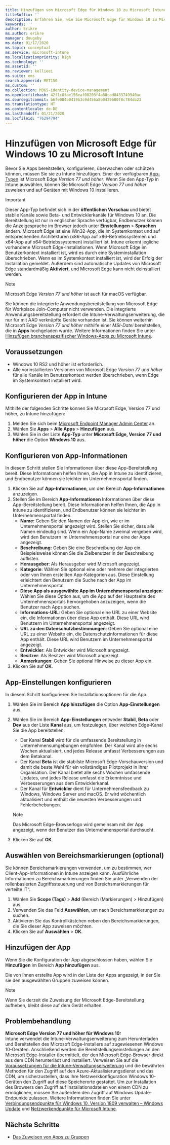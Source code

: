 ```yaml
---
title: Hinzufügen von Microsoft Edge für Windows 10 zu Microsoft Intune
titleSuffix: ''
description: Erfahren Sie, wie Sie Microsoft Edge für Windows 10 zu Microsoft Intune hinzufügen können.
keywords: ''
author: Erikre
ms.author: erikre
manager: dougeby
ms.date: 01/17/2020
ms.topic: conceptual
ms.service: microsoft-intune
ms.localizationpriority: high
ms.technology: ''
ms.assetid: ''
ms.reviewer: kellieei
ms.suite: ems
search.appverid: MET150
ms.custom: ''
ms.collection: M365-identity-device-management
ms.openlocfilehash: 42f1c8fae156eaf08203f4a88cad8433749940ac
ms.sourcegitcommit: b6fe084b0419b3c9d456a8b0439b00f8c784db23
ms.translationtype: HT
ms.contentlocale: de-DE
ms.lasthandoff: 01/21/2020
ms.locfileid: "76294794"
---
```

# <a name="add-microsoft-edge-for-windows-10-to-microsoft-intune"></a>Hinzufügen von Microsoft Edge für Windows 10 zu Microsoft Intune

Bevor Sie Apps bereitstellen, konfigurieren, überwachen oder schützen können, müssen Sie sie zu Intune hinzufügen. Einer der verfügbaren [App-Typen](~/apps/apps-add.md#app-types-in-microsoft-intune) ist Microsoft Edge *Version 77 und höher*. Wenn Sie den App-Typ in Intune auswählen, können Sie Microsoft Edge *Version 77 und höher* zuweisen und auf Geräten mit Windows 10 installieren.

> [!IMPORTANT]
> Dieser App-Typ befindet sich in der **öffentlichen Vorschau** und bietet stabile Kanäle sowie Beta- und Entwicklerkanäle für Windows 10 an. Die Bereitstellung ist nur in englischer Sprache verfügbar, Endbenutzer können die Anzeigesprache im Browser jedoch unter **Einstellungen** > **Sprachen** ändern. Microsoft Edge ist eine Win32-App, die im Systemkontext und auf entsprechenden Architekturen (x86-App auf x86-Betriebssystemen und x64-App auf x64-Betriebssystemen) installiert ist. Intune erkennt jegliche vorhandene Microsoft Edge-Installationen. Wenn Microsoft Edge im Benutzerkontext installiert ist, wird es durch eine Systeminstallation überschrieben. Wenn es im Systemkontext installiert ist, wird der Erfolg der Installation gemeldet. Außerdem sind automatische Updates von Microsoft Edge standardmäßig **Aktiviert**, und Microsoft Edge kann nicht deinstalliert werden.

> [!NOTE]
> Microsoft Edge *Version 77 und höher* ist auch für macOS verfügbar.
> 
> Sie können die integrierte Anwendungsbereitstellung von Microsoft Edge für Workplace Join-Computer nicht verwenden. Die integrierte Anwendungsbereitstellung erfordert die Intune-Verwaltungserweiterung, die nur für mit AAD verknüpfte Geräte vorhanden ist. Sie können weiterhin Microsoft Edge *Version 77 und höher* mithilfe einer *MSI-Datei* bereitstellen, die in **Apps** hochgeladen wurde. Weitere Informationen finden Sie unter [Hinzufügen branchenspezifischer Windows-Apps zu Microsoft Intune](~/apps/lob-apps-windows.md).

## <a name="prerequisites"></a>Voraussetzungen
- Windows 10 RS2 und höher ist erforderlich.
- Alle vorinstallierten Versionen von Microsoft Edge *Version 77 und höher* für alle Kanäle im Benutzerkontext werden überschrieben, wenn Edge im Systemkontext installiert wird.

## <a name="configure-the-app-in-intune"></a>Konfigurieren der App in Intune
Mithilfe der folgenden Schritte können Sie Microsoft Edge, Version 77 und höher, zu Intune hinzufügen:

1. Melden Sie sich beim [Microsoft Endpoint Manager Admin Center](https://go.microsoft.com/fwlink/?linkid=2109431) an.
2. Wählen Sie **Apps** > **Alle Apps** > **Hinzufügen** aus.
3. Wählen Sie in der Liste **App-Typ** unter **Microsoft Edge, Version 77 und höher** die Option **Windows 10** aus.

## <a name="configure-app-information"></a>Konfigurieren von App-Informationen
In diesem Schritt stellen Sie Informationen über diese App-Bereitstellung bereit. Diese Informationen helfen Ihnen, die App in Intune zu identifizieren, und Endbenutzer können sie leichter im Unternehmensportal finden.

1. Klicken Sie auf **App-Informationen**, um den Bereich **App-Informationen** anzuzeigen.
2. Stellen Sie im Bereich **App-Informationen** Informationen über diese App-Bereitstellung bereit. Diese Informationen helfen Ihnen, die App in Intune zu identifizieren, und Endbenutzer können sie leichter im Unternehmensportal finden.
    - **Name:** Geben Sie den Namen der App ein, wie er im Unternehmensportal angezeigt wird. Stellen Sie sicher, dass alle Namen eindeutig sind. Wenn ein App-Name zweimal vergeben wird, wird den Benutzern im Unternehmensportal nur eine der Apps angezeigt.
    - **Beschreibung:** Geben Sie eine Beschreibung der App ein. Beispielsweise können Sie die Zielbenutzer in der Beschreibung auflisten.
    - **Herausgeber**: Als Herausgeber wird Microsoft angezeigt.
    - **Kategorie**: Wählen Sie optional eine oder mehrere der integrierten oder von Ihnen erstellten App-Kategorien aus. Diese Einstellung erleichtert den Benutzern die Suche nach der App im Unternehmensportal.
    - **Diese App als ausgewählte App im Unternehmensportal anzeigen**: Wählen Sie diese Option aus, um die App auf der Hauptseite des Unternehmensportals hervorgehoben anzuzeigen, wenn die Benutzer nach Apps suchen.
    - **Informations-URL**: Geben Sie optional eine URL zu einer Website ein, die Informationen über diese App enthält. Diese URL wird Benutzern im Unternehmensportal angezeigt.
    - **URL zu den Datenschutzbestimmungen**: Geben Sie optional eine URL zu einer Website ein, die Datenschutzinformationen für diese App enthält. Diese URL wird Benutzern im Unternehmensportal angezeigt.
    - **Entwickler**: Als Entwickler wird Microsoft angezeigt.
    - **Besitzer**: Als Besitzer wird Microsoft angezeigt.
    - **Anmerkungen**: Geben Sie optional Hinweise zu dieser App ein.
3. Klicken Sie auf **OK**.

## <a name="configure-app-settings"></a>App-Einstellungen konfigurieren
In diesem Schritt konfigurieren Sie Installationsoptionen für die App.

1. Wählen Sie im Bereich **App hinzufügen** die Option **App-Einstellungen** aus.
2. Wählen Sie im Bereich **App-Einstellungen** entweder **Stabil**, **Beta** oder **Dev** aus der Liste **Kanal** aus, um festzulegen, über welchen Edge-Kanal Sie die App bereitstellen.
    - Der Kanal **Stabil** wird für die umfassende Bereitstellung in Unternehmensumgebungen empfohlen. Der Kanal wird alle sechs Wochen aktualisiert, und jedes Release umfasst Verbesserungen aus dem Betakanal.
    - Der Kanal **Beta** ist die stabilste Microsoft Edge-Vorschauversion und damit die beste Wahl für ein vollständiges Pilotprojekt in Ihrer Organisation. Der Kanal bietet alle sechs Wochen umfassende Updates, und jedes Release umfasst die Erkenntnisse und Verbesserungen aus dem Entwicklerkanal.
    - Der Kanal für **Entwickler** dient für Unternehmensfeedback zu Windows, Windows Server und macOS. Er wird wöchentlich aktualisiert und enthält die neuesten Verbesserungen und Fehlerbehebungen.

    > [!NOTE]
    > Das Microsoft Edge-Browserlogo wird gemeinsam mit der App angezeigt, wenn der Benutzer das Unternehmensportal durchsucht.

3.  Klicken Sie auf **OK**.

## <a name="select-scope-tags-optional"></a>Auswählen von Bereichsmarkierungen (optional)
Sie können Bereichsmarkierungen verwenden, um zu bestimmen, wer Client-App-Informationen in Intune anzeigen kann. Ausführliche Informationen zu Bereichsmarkierungen finden Sie unter „Verwenden der rollenbasierten Zugriffssteuerung und von Bereichsmarkierungen für verteilte IT“.
1.  Wählen Sie **Scope (Tags)**  > **Add** (Bereich (Markierungen) > Hinzufügen) aus.
2.  Verwenden Sie das Feld **Auswählen**, um nach Bereichsmarkierungen zu suchen.
3.  Aktivieren Sie das Kontrollkästchen neben den Bereichsmarkierungen, die Sie dieser App zuweisen möchten.
4.  Klicken Sie auf **Auswählen** > **OK**.

## <a name="add-the-app"></a>Hinzufügen der App
Wenn Sie die Konfiguration der App abgeschlossen haben, wählen Sie **Hinzufügen** im Bereich **App hinzufügen** aus. 

Die von Ihnen erstellte App wird in der Liste der Apps angezeigt, in der Sie sie den ausgewählten Gruppen zuweisen können. 

> [!NOTE]
> Wenn Sie derzeit die Zuweisung der Microsoft Edge-Bereitstellung aufheben, bleibt diese auf dem Gerät erhalten.

## <a name="troubleshooting"></a>Problembehandlung
**Microsoft Edge Version 77 und höher für Windows 10:**<br>
Intune verwendet die Intune-Verwaltungserweiterung zum Herunterladen und Bereitstellen des Microsoft Edge-Installers auf zugewiesenen Windows 10-Geräten. Anschließend werden die Bereitstellungseinstellungen an den Microsoft Edge-Installer übermittelt, der den Microsoft Edge-Browser direkt aus dem CDN herunterlädt und installiert. Verweisen Sie auf die [Voraussetzungen für die Intune-Verwaltungserweiterung](~/apps/intune-management-extension.md#prerequisites) und die bewährten Methoden für den Zugriff auf den Azure-Aktualisierungsdienst und das CDN, um sicherzustellen, dass Ihre Netzwerkkonfiguration Windows 10-Geräten den Zugriff auf diese Speicherorte gestattet. Um zur Installation des Browsers den Zugriff auf Installationsdateien von einem CDN zu ermöglichen, müssen Sie außerdem den Zugriff auf Windows Update-Endpunkte zulassen. Weitere Informationen finden Sie unter [Verbindungsendpunkte für Windows 10, Version 1809 verwalten – Windows Update](https://docs.microsoft.com/windows/privacy/manage-windows-1809-endpoints#windows-update) und [Netzwerkendpunkte für Microsoft Intune](~/fundamentals/intune-endpoints.md).

## <a name="next-steps"></a>Nächste Schritte
- [Das Zuweisen von Apps zu Gruppen](~/apps/apps-deploy.md)
